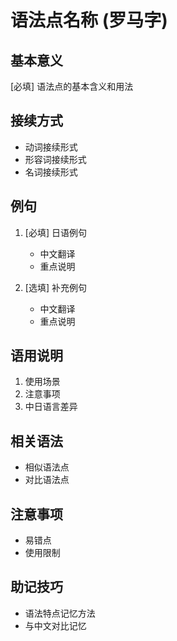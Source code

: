 # 语法点名称 (罗马字)

## 基本意义
[必填] 语法点的基本含义和用法

## 接续方式
- 动词接续形式
- 形容词接续形式
- 名词接续形式

## 例句
1. [必填] 日语例句
   - 中文翻译
   - 重点说明

2. [选填] 补充例句
   - 中文翻译
   - 重点说明

## 语用说明
1. 使用场景
2. 注意事项
3. 中日语言差异

## 相关语法
- 相似语法点
- 对比语法点

## 注意事项
- 易错点
- 使用限制

## 助记技巧
- 语法特点记忆方法
- 与中文对比记忆
